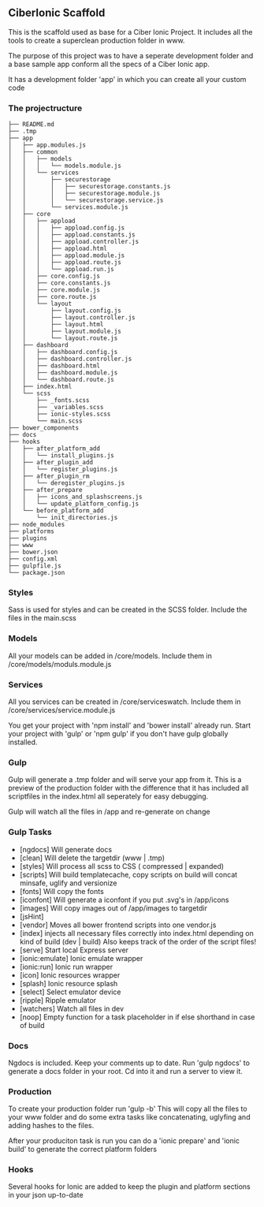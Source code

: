 ## CiberIonic Scaffold

This is the scaffold used as base for a Ciber Ionic Project.
It includes all the tools to create a superclean production folder in www.

The purpose of this project was to have a seperate development folder and a base sample app
conform all the specs of a Ciber Ionic app.

It has a development folder 'app' in which you can create all your custom code

### The projectructure
```
├── README.md
├── .tmp
├── app
│   ├── app.modules.js
│   ├── common
│   │   ├── models
│   │   │   └── models.module.js
│   │   └── services
│   │       ├── securestorage
│   │       │   ├── securestorage.constants.js
│   │       │   ├── securestorage.module.js
│   │       │   └── securestorage.service.js
│   │       └── services.module.js
│   ├── core
│   │   ├── appload
│   │   │   ├── appload.config.js
│   │   │   ├── appload.constants.js
│   │   │   ├── appload.controller.js
│   │   │   ├── appload.html
│   │   │   ├── appload.module.js
│   │   │   ├── appload.route.js
│   │   │   └── appload.run.js
│   │   ├── core.config.js
│   │   ├── core.constants.js
│   │   ├── core.module.js
│   │   ├── core.route.js
│   │   └── layout
│   │       ├── layout.config.js
│   │       ├── layout.controller.js
│   │       ├── layout.html
│   │       ├── layout.module.js
│   │       └── layout.route.js
│   ├── dashboard
│   │   ├── dashboard.config.js
│   │   ├── dashboard.controller.js
│   │   ├── dashboard.html
│   │   ├── dashboard.module.js
│   │   └── dashboard.route.js
│   ├── index.html
│   └── scss
│       ├── _fonts.scss
│       ├── _variables.scss
│       ├── ionic-styles.scss
│       └── main.scss
├── bower_components
├── docs
├── hooks
│   ├── after_platform_add
│   │   └── install_plugins.js
│   ├── after_plugin_add
│   │   └── register_plugins.js
│   ├── after_plugin_rm
│   │   └── deregister_plugins.js
│   ├── after_prepare
│   │   ├── icons_and_splashscreens.js
│   │   └── update_platform_config.js
│   └── before_platform_add
│       └── init_directories.js
├── node_modules
├── platforms
├── plugins
├── www
├── bower.json
├── config.xml
├── gulpfile.js
└── package.json
```

### Styles
Sass is used for styles and can be created in the SCSS folder.
Include the files in the main.scss

### Models
All your models can be added in /core/models.
Include them in /core/models/moduls.module.js

### Services
All you services can be created in /core/serviceswatch.
Include them in /core/services/service.module.js

You get your project with 'npm install' and 'bower install' already run.
Start your project with 'gulp' or 'npm gulp' if you don't have gulp globally installed.

### Gulp
Gulp will generate a .tmp folder and will serve your app from it.
This is a preview of the production folder with the difference that it has included all scriptfiles in the index.html 
all seperately for easy debugging.

Gulp will watch all the files in /app and re-generate on change

### Gulp Tasks

- [ngdocs] Will generate docs
- [clean] Will delete the targetdir (www | .tmp)
- [styles] Will process all scss to CSS ( compressed | expanded)
- [scripts] Will build templatecache, copy scripts on build will concat minsafe, uglify and versionize 
- [fonts] Will copy the fonts
- [iconfont] Will generate a iconfont if you put .svg's in /app/icons 
- [images] Will copy images out of /app/images to targetdir
- [jsHint] 
- [vendor] Moves all bower frontend scripts into one vendor.js
- [index] injects all necessary files correctly into index.html depending on kind of build (dev | build)
   Also keeps track of the order of the script files!
- [serve] Start local Express server
- [ionic:emulate] Ionic emulate wrapper 
- [ionic:run] Ionic run wrapper
- [icon] Ionic resources wrapper  
- [splash] Ionic resource splash
- [select] Select emulator device
- [ripple] Ripple emulator
- [watchers] Watch all files in dev
- [noop] Empty function for a task placeholder in if else shorthand in case of build

### Docs
Ngdocs is included. Keep your comments up to date. Run 'gulp ngdocs'
to generate a docs folder in your root. Cd into it and run a server to view it.

### Production
To create your production folder run 'gulp -b'
This will copy all the files to your www folder and do some extra tasks like concatenating, uglyfing
and adding hashes to the files.

After your produciton task is run you can do a 'ionic prepare' and 'ionic build' to generate the correct platform folders

### Hooks
Several hooks for Ionic are added to keep the plugin and platform sections in your json up-to-date


